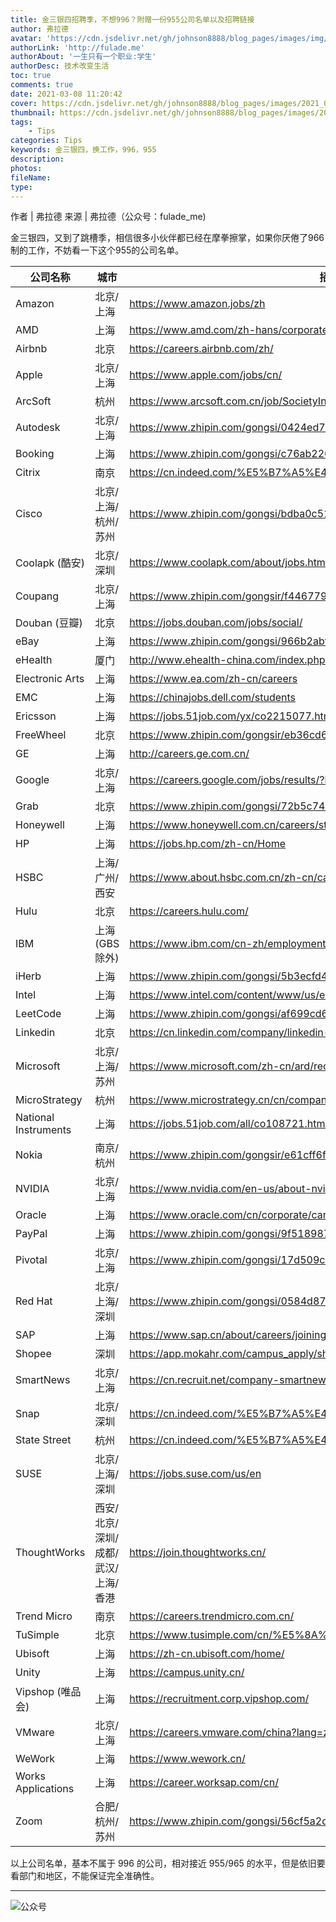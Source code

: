 ```yaml
---
title: 金三银四招聘季，不想996？附赠一份955公司名单以及招聘链接
author: 弗拉德
avatar: 'https://cdn.jsdelivr.net/gh/johnson8888/blog_pages/images/img/avatar.jpg'
authorLink: 'http://fulade.me'
authorAbout: '一生只有一个职业:学生'
authorDesc: 技术改变生活
toc: true
comments: true
date: 2021-03-08 11:20:42
cover: https://cdn.jsdelivr.net/gh/johnson8888/blog_pages/images/2021_03_8_996_955_title.jpg
thumbnail: https://cdn.jsdelivr.net/gh/johnson8888/blog_pages/images/2021_03_8_996_955_title.jpg
tags: 
    - Tips
categories: Tips
keywords: 金三银四，换工作，996，955
description:
photos:
fileName:
type:
---
```


作者 | 弗拉德
来源 | 弗拉德（公众号：fulade_me)

金三银四，又到了跳槽季，相信很多小伙伴都已经在摩拳擦掌，如果你厌倦了966制的工作，不妨看一下这个955的公司名单。

|  公司名称   | 城市  | 招聘链接  |
|  ----  | ----  | ----  |
|Amazon | 北京/上海 | https://www.amazon.jobs/zh | 
|AMD | 上海 | https://www.amd.com/zh-hans/corporate/careers |
|Airbnb | 北京 | https://careers.airbnb.com/zh/ |
|Apple | 北京/上海| https://www.apple.com/jobs/cn/ | 
|ArcSoft | 杭州  |https://www.arcsoft.com.cn/job/SocietyIntroduce.html |
|Autodesk | 北京/上海 |https://www.zhipin.com/gongsi/0424ed7219a6833e33Fy2dq8.html? | 
|Booking | 上海 |https://www.zhipin.com/gongsi/c76ab226aa5051ec03By3dQ~.html |
|Citrix | 南京  |https://cn.indeed.com/%E5%B7%A5%E4%BD%9C-Citrix |
|Cisco | 北京/上海/杭州/苏州  |https://www.zhipin.com/gongsi/bdba0c51d7aef6f51HZ60t-_.html |
|Coolapk (酷安) | 北京/深圳  |https://www.coolapk.com/about/jobs.html |
|Coupang | 北京/上海 | https://www.zhipin.com/gongsir/f446779d01512b8d1Xxy3Nm0.html | 
|Douban (豆瓣) | 北京 | https://jobs.douban.com/jobs/social/ |
|eBay | 上海  |https://www.zhipin.com/gongsi/966b2abf57fea8293nZz39S8.html |
|eHealth | 厦门 | http://www.ehealth-china.com/index.php?m=content&c=index&a=lists&catid=12 |
|Electronic Arts | 上海 | https://www.ea.com/zh-cn/careers | 
|EMC | 上海 | https://chinajobs.dell.com/students |
|Ericsson | 上海 | https://jobs.51job.com/yx/co2215077.html | 
|FreeWheel | 北京 |  https://www.zhipin.com/gongsir/eb36cd62c98680371nN82NQ~.html |
|GE | 上海 | http://careers.ge.com.cn/ | 
|Google | 北京/上海 | https://careers.google.com/jobs/results/?hl=zh-CN&jid=175665001 |
|Grab | 北京 | https://www.zhipin.com/gongsi/72b5c7467d8aeb7d0nd92Ni8.html |
|Honeywell | 上海 | https://www.honeywell.com.cn/careers/students-recent-graduates |
|HP | 上海 | https://jobs.hp.com/zh-cn/Home |
|HSBC | 上海/广州/西安 | https://www.about.hsbc.com.cn/zh-cn/careers | 
|Hulu | 北京 | https://careers.hulu.com/ |
|IBM | 上海 (GBS除外) | https://www.ibm.com/cn-zh/employment/index.html | 
|iHerb | 上海 | https://www.zhipin.com/gongsi/5b3ecfd47f15988e1X140tS8FA~~.html |
|Intel | 上海 | https://www.intel.com/content/www/us/en/jobs/locations/china.html |
|LeetCode | 上海 | https://www.zhipin.com/gongsi/af699cd638ab42601X1629W9Fg~~.html |
|Linkedin | 北京 | https://cn.linkedin.com/company/linkedin-china |
|Microsoft | 北京/上海/苏州  | https://www.microsoft.com/zh-cn/ard/recruitment |
|MicroStrategy | 杭州 | https://www.microstrategy.cn/cn/company/careers |
|National Instruments | 上海 | https://jobs.51job.com/all/co108721.html |
|Nokia | 南京/杭州  | https://www.zhipin.com/gongsir/e61cff6f529e1a2203V7396_.html |
|NVIDIA | 北京/上海 | https://www.nvidia.com/en-us/about-nvidia/careers/ |
|Oracle | 上海 | https://www.oracle.com/cn/corporate/careers/ |
|PayPal | 上海 | https://www.zhipin.com/gongsi/9f518987551682ef0nF80tS7.html |
|Pivotal  |  北京/上海 |  https://www.zhipin.com/gongsi/17d509ce528a73151nN52N-4.html |
|Red Hat | 北京/上海/深圳 | https://www.zhipin.com/gongsi/0584d877a719d9c01XN62Nm5.html |
|SAP | 上海 |  https://www.sap.cn/about/careers/joining/ideal-candidates.html |
|Shopee | 深圳 | https://app.mokahr.com/campus_apply/shopee/2962#/ | 
|SmartNews | 北京/上海 | https://cn.recruit.net/company-smartnews-jobs |
|Snap | 北京/深圳 | https://cn.indeed.com/%E5%B7%A5%E4%BD%9C-Snapchat |
|State Street | 杭州  | https://cn.indeed.com/%E5%B7%A5%E4%BD%9C-State-Street |
|SUSE | 北京/上海/深圳 | https://jobs.suse.com/us/en
|ThoughtWorks | 西安/北京/深圳/成都/武汉/上海/香港  |https://join.thoughtworks.cn/ |
|Trend Micro | 南京 | https://careers.trendmicro.com.cn/ |
|TuSimple | 北京 | https://www.tusimple.com/cn/%E5%8A%A0%E5%85%A5%E6%88%91%E4%BB%AC/ |
|Ubisoft | 上海 | https://zh-cn.ubisoft.com/home/|career |
|Unity | 上海 | https://campus.unity.cn/ |
|Vipshop (唯品会) | 上海 | https://recruitment.corp.vipshop.com/ |
|VMware | 北京/上海 | https://careers.vmware.com/china?lang=zh-CN |
|WeWork | 上海 | https://www.wework.cn/ |
|Works Applications | 上海 | https://career.worksap.com/cn/ |
|Zoom | 合肥/杭州/苏州 | https://www.zhipin.com/gongsi/56cf5a2d7754fc0b1nV729u6FA~~.html |

以上公司名单，基本不属于 996 的公司，相对接近 955/965 的水平，但是依旧要看部门和地区，不能保证完全准确性。

***
![公众号](https://cdn.jsdelivr.net/gh/johnson8888/blog_pages/images/page_footer.jpg)